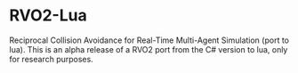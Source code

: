 # RVO2-Lua
Reciprocal Collision Avoidance for Real-Time Multi-Agent Simulation (port to lua). This is an alpha release of a RVO2 port from the C# version to lua, only for research purposes. 
